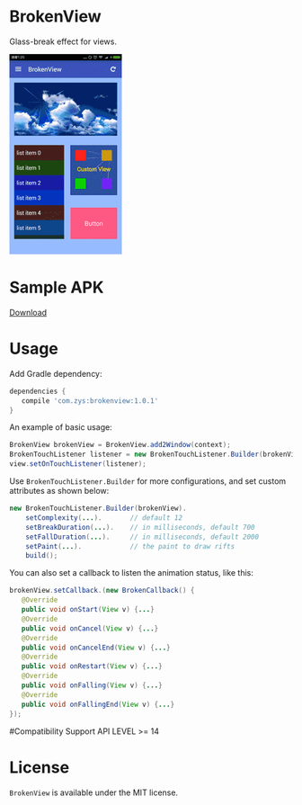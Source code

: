 # BrokenView
Glass-break effect for views.<br>

![brokenview](https://raw.githubusercontent.com/zhanyongsheng/raw/master/BrokenView/image/demo.gif)

# Sample APK

[Download](https://raw.githubusercontent.com/zhanyongsheng/raw/master/BrokenView/apk/demo.apk)

# Usage

Add Gradle dependency:

```gradle
dependencies {
   compile 'com.zys:brokenview:1.0.1'
}
```

An example of basic usage:

```Java
BrokenView brokenView = BrokenView.add2Window(context);
BrokenTouchListener listener = new BrokenTouchListener.Builder(brokenView).build();
view.setOnTouchListener(listener);
```

Use `BrokenTouchListener.Builder` for more configurations, and set custom attributes as shown below:
```Java
new BrokenTouchListener.Builder(brokenView).
    setComplexity(...).       // default 12 
    setBreakDuration(...).    // in milliseconds, default 700
    setFallDuration(...).     // in milliseconds, default 2000
    setPaint(...).            // the paint to draw rifts
    build();
```

You can also set a callback to listen the animation status, like this:
```Java
brokenView.setCallback.(new BrokenCallback() {
   @Override
   public void onStart(View v) {...}
   @Override
   public void onCancel(View v) {...}
   @Override
   public void onCancelEnd(View v) {...}
   @Override
   public void onRestart(View v) {...}
   @Override
   public void onFalling(View v) {...}
   @Override
   public void onFallingEnd(View v) {...}
});
```

#Compatibility
Support API LEVEL >= 14

# License
`BrokenView` is available under the MIT license.
